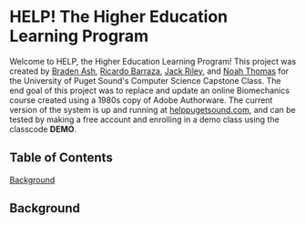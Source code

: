 # HELP! The Higher Education Learning Program
Welcome to HELP, the Higher Education Learning Program! This project was created by [Braden Ash](https://github.com/ashbraden1), [Ricardo Barraza](https://github.com/rbarraza21), [Jack Riley](https://github.com/Jriles), and [Noah Thomas](https://github.com/n0ahth0mas) for the University of Puget Sound's Computer Science Capstone Class. The end goal of this project was to replace and update an online Biomechanics course created using a 1980s copy of Adobe Authorware. The current version of the system is up and running at [helppugetsound.com](helppugetsound.com), and can be tested by making a free account and enrolling in a demo class using the classcode **DEMO**.

## Table of Contents
[Background](#background)

<a name="background">

## Background
